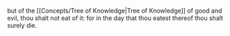 but of the [[Concepts/Tree of Knowledge\|Tree of Knowledge]] of good and evil, thou shalt not eat of it: for in the day that thou eatest thereof thou shalt surely die.
